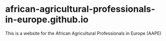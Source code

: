 # african-agricultural-professionals-in-europe.github.io
This is a website for the African Agricultural Professionals in Europe (AAPE)
